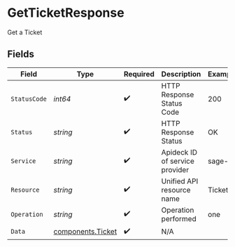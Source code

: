 # GetTicketResponse

Get a Ticket


## Fields

| Field                                                  | Type                                                   | Required                                               | Description                                            | Example                                                |
| ------------------------------------------------------ | ------------------------------------------------------ | ------------------------------------------------------ | ------------------------------------------------------ | ------------------------------------------------------ |
| `StatusCode`                                           | *int64*                                                | :heavy_check_mark:                                     | HTTP Response Status Code                              | 200                                                    |
| `Status`                                               | *string*                                               | :heavy_check_mark:                                     | HTTP Response Status                                   | OK                                                     |
| `Service`                                              | *string*                                               | :heavy_check_mark:                                     | Apideck ID of service provider                         | sage-hr                                                |
| `Resource`                                             | *string*                                               | :heavy_check_mark:                                     | Unified API resource name                              | Tickets                                                |
| `Operation`                                            | *string*                                               | :heavy_check_mark:                                     | Operation performed                                    | one                                                    |
| `Data`                                                 | [components.Ticket](../../models/components/ticket.md) | :heavy_check_mark:                                     | N/A                                                    |                                                        |